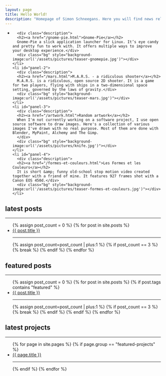 ```yaml
---
layout: page
title: Hello World!
description: "Homepage of Simon Schneegans. Here you will find news related to Gnome-Pie, M.A.R.S.2 and other projects of mine."
---
```


<ul class='kwicks kwicks-horizontal'>
    <li id="panel-1">

      <div class="description">
      <h2><a href="/gnome-pie.html">Gnome-Pie</a></h2>
      Gnome-Pie a slick application launcher for Linux. It’s eye candy and pretty fun to work with. It offers multiple ways to improve your desktop experience.</div>
      <div class="bg" style="background-image:url('/assets/pictures/teaser-gnomepie.jpg')"></div>
    </li>
    <li id="panel-2">
      <div class="description">
      <h2><a href="/mars.html">M.A.R.S. - a ridiculous shooter</a></h2>
      M.A.R.S. is a ridiculous, open source 2D shooter. It is a game for two players, flying with ships in a two-dimensional space setting, governed by the laws of gravity.</div>
      <div class="bg" style="background-image:url('/assets/pictures/teaser-mars.jpg')"></div>
    </li>
    <li id="panel-3">
      <div class="description">
      <h2><a href="/artwork.html">Random artwork</a></h2>
      When I'm not currently working on a software project, I use open source software to draw images. Here's a collection of various images I've drawn with no real purpose. Most of them are done with Blender, MyPaint, Alchemy and The Gimp.
      </div>
      <div class="bg" style="background-image:url('/assets/pictures/knife.jpg')"></div>
    </li>
    <li id="panel-4">
      <div class="description">
      <h2><a href="/formes-et-couleurs.html">Les Formes et les Couleurs</a></h2>
      It is short &amp; funny old-school stop motion video created together with a friend of mine. It features 927 frames shot with a Canon EOS 450d.</div>
      <div class="bg" style="background-image:url('/assets/pictures/teaser-formes-et-couleurs.jpg')"></div>
    </li>
</ul>



<nav class="row">
  <div class="col-sm-4 sub-nav">
    <h2>latest posts</h2>
    <hr>
    <ul>
      {% assign post_count = 0 %}
      {% for post in site.posts %}
        <li><a href="{{ post.url }}">{{ post.title }}</a><hr></li>
        {% assign post_count=post_count | plus:1 %}
        {% if post_count == 3 %}
          {% break %}
        {% endif %}
      {% endfor %}
    </ul>
  </div>
  <div class="col-sm-4 sub-nav">
    <h2>featured posts</h2>
    <hr>
    <ul>
      {% assign post_count = 0 %}
      {% for post in site.posts %}
        {% if post.tags contains "featured" %}
          <li><a href="{{ post.url }}">{{ post.title }}</a><hr></li>
          {% assign post_count=post_count | plus:1 %}
          {% if post_count == 3 %}
            {% break %}
          {% endif %}
        {% endif %}
      {% endfor %}
    </ul>
  </div>
  <div class="col-sm-4 sub-nav">
    <h2>latest projects</h2>
    <hr>
    <ul>
      {% for page in site.pages %}
      {% if page.group == "featured-projects" %}
        <li><a href="{{ page.url }}">{{ page.title }}</a><hr></li>
      {% endif %}
      {% endfor %}
    </ul>
  </div>
</nav>



